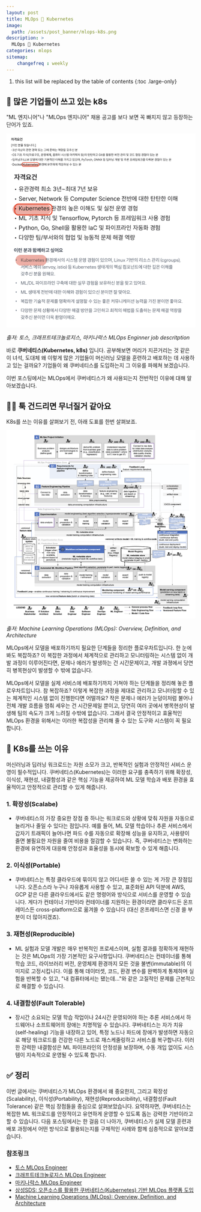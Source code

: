 ```yaml
---
layout: post
title: MLOps 💙 Kubernetes
image: 
  path: /assets/post_banner/mlops-k8s.png
description: >
  MLOps 💙 Kubernetes
categories: mlops
sitemap:
    changefreq : weekly
---
```


1. this list will be replaced by the table of contents
{:toc .large-only}

## 🦾 많은 기업들이 쓰고 있는 k8s

"ML 엔지니어"나 "MLOps 엔지니어" 채용 공고를 보다 보면 꼭 빠지지 않고 등장하는 단어가 있죠. 

![k8s-jd](<../../assets/img/blog/mlops-k8s/mlops-jd.png>)

*출저: 토스, 크래프트테크놀로지스, 마키나락스 MLOps Enginner job descritption*

바로 **쿠버네티스(Kubernetes, k8s)** 입니다. 공부해보면 머리가 지끈거리는 것 같은 이 녀석, 도대체 왜 이렇게 많은 기업들이 머신러닝 모델을 훈련하고 배포하는 데 사용하고 있는 걸까요? 기업들이 왜 쿠버네티스를 도입하는지 그 이유를 파헤쳐 보겠습니다.

이번 포스팅에서는 MLOps에서 쿠버네티스가 왜 사용되는지 전반적인 이유에 대해 알아보겠습니다.

## 😵‍💫 툭 건드리면 무너질거 같아요

K8s를 쓰는 이유를 살펴보기 전, 아래 도표를 한번 살펴보죠. 

![k8s-complex](../../assets/img/blog/mlops-k8s/complex-mlops.png)

*출저: Machine Learning Operations (MLOps):
Overview, Definition, and Architecture*

MLOps에서 모델을 배포하기까지 필요한 단계들을 정리한 플로우차트입니다. 한 눈에 봐도 복잡하죠? 이 복잡한 과정에서 체계적으로 관리하고 모니터링하는 시스템 없이 개발 과정이 이루어진다면, 문제나 에러가 발생하는 건 시간문제이고, 개발 과졍에서 당연히 병목현상이 발생할 수 밖에 없습니다.  

MLOps에서 모델을 실제 서비스에 배포하기까지 거쳐야 하는 단계들을 정리해 놓은 플로우차트입니다. 참 복잡하죠? 이렇게 복잡한 과정을 제대로 관리하고 모니터링할 수 있는 체계적인 시스템 없이 진행한다면 어떨까요? 작은 문제나 에러가 눈덩이처럼 불어나 전체 개발 흐름을 멈춰 세우는 건 시간문제일 뿐이고, 당연히 여러 곳에서 병목현상이 발생해 팀의 속도가 크게 느려질 수밖에 없습니다. 그래서 결국 안정적이고 효율적인 MLOps 환경을 위해서는 이러한 복잡성을 관리해 줄 수 있는 도구와 시스템이 꼭 필요합니다.


## 🐳 K8s를 쓰는 이유

머신러닝과 딥러닝 워크로드는 자원 소모가 크고, 반복적인 실험과 안정적인 서비스 운영이 필수적입니다. 쿠버네티스(Kubernetes)는 이러한 요구를 충족하기 위해 확장성, 이식성, 재현성, 내결함성과 같은 핵심 기능을 제공하여 ML 모델 학습과 배포 환경을 효율적이고 안정적으로 관리할 수 있게 해줍니다.

### 1. **확장성(Scalabe)**
   - 쿠버네티스의 가장 중요한 장점 중 하나는 워크로드와 상황에 맞춰 자원을 자동으로 늘리거나 줄일 수 있다는 점입니다. 예를 들어, ML 모델 학습이나 추론 서비스에서 갑자기 트래픽이 늘어나면 파드 수를 자동으로 확장해 성능을 유지하고, 사용량이 줄면 불필요한 자원을 줄여 비용을 절감할 수 있습니다. 즉, 쿠버네티스는 변화하는 환경에 유연하게 대응해 안정성과 효율성을 동시에 확보할 수 있게 해줍니다.

### 2. **이식성(Portable)**
   - 쿠버네티스는 특정 클라우드에 묶이지 않고 어디서든 쓸 수 있는 게 가장 큰 장점입니다. 오픈소스라 누구나 자유롭게 사용할 수 있고, 표준화된 API 덕분에 AWS, GCP 같은 다른 클라우드에서도 같은 명령어와 방식으로 서비스를 운영할 수 있습니다. 게다가 컨테이너 기반이라 컨테이너를 지원하는 환경이라면 클라우드든 온프레미스든 cross-platform으로 옮겨쓸 수 있습니다 (대신 온프레미스면 신경 쓸 부분이 더 많아지겠죠).

### 3. **재현성(Reproducible)**
   - ML 실험과 모델 개발은 매우 반복적인 프로세스이며, 실험 결과를 정확하게 재현하는 것은 MLOps의 가장 기본적인 요구사항입니다. 쿠버네티스는 컨테이너를 통해 학습 코드, 라이브러리 버전, 운영체제 환경까지 모든 것을 불변(immutable)의 이미지로 고정시킵니다. 이를 통해 데이터셋, 코드, 환경 변수를 완벽하게 통제하며 실험을 반복할 수 있고, "내 컴퓨터에서는 됐는데..."와 같은 고질적인 문제를 근본적으로 해결할 수 있습니다.

### 4. **내결함성(Fault Tolerable)**
   - 장시간 소요되는 모델 학습 작업이나 24시간 운영되어야 하는 추론 서비스에서 하드웨어나 소프트웨어의 장애는 치명적일 수 있습니다. 쿠버네티스는 자가 치유(self-healing) 기능을 내장하고 있어, 특정 노드나 파드에 장애가 발생하면 자동으로 해당 워크로드를 건강한 다른 노드로 재스케줄링하고 서비스를 복구합니다. 이러한 강력한 내결함성은 ML 파이프라인의 안정성을 보장하며, 수동 개입 없이도 시스템이 지속적으로 운영될 수 있도록 합니다.

## ✅ 정리

이번 글에서는 쿠버네티스가 MLOps 환경에서 왜 중요한지, 그리고 확장성(Scalability), 이식성(Portability), 재현성(Reproducibility), 내결함성(Fault Tolerance) 같은 핵심 장점들을 중심으로 살펴보았습니다. 요약하자면, 쿠버네티스는 복잡한 ML 워크로드를 안정적이고 유연하게 운영할 수 있도록 돕는 강력한 기반이라고 할 수 있습니다. 다음 포스팅에서는 한 걸음 더 나아가, 쿠버네티스가 실제 모델 훈련과 배포 과정에서 어떤 방식으로 활용되는지를 구체적인 사례와 함께 심층적으로 알아보겠습니다.



### 참조링크
- [토스 MLOps Engineer](https://toss.im/career/job-detail?job_id=6072871003)
- [크래프트테크놀로지스 MLOps Engineer](https://www.wanted.co.kr/wd/297084)
- [마키나락스 MLOps Engineer](https://www.wanted.co.kr/wd/302165)
- [삼성SDS: 오픈소스를 활용한 쿠버네티스(Kubernetes) 기반 MLOps 플랫폼 도입](https://www.samsungsds.com/kr/techreport/kubernetes-mlops.html)
- [Machine Learning Operations (MLOps):
Overview, Definition, and Architecture](https://arxiv.org/pdf/2205.02302)